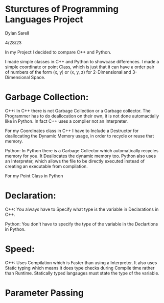 # Sturctures of Programming Languages Project
Dylan Sarell

4/28/23

In my Project I decided to compare C++ and Python. 

I made simple classes in C++ and Python to showcase differences. I made a simple coordinate or point Class, which is just that it can have a order pair of numbers of the form (x, y) or (x, y, z) for 2-Dimensional and 3-Dimensional Space. 

# Garbage Collection:
C++: In C++ there is not Garbage Collection or a Garbage collector. The Programmer has to do deallocation on their own, it is not done automactially like in Python. In fact C++ uses a compiler not an Interpreter. 

For my Coordinates class in C++ I have to Include a Destructor for deallocating the Dynamic Memory usage, in order to recycle or reuse that memory.

Python: In Python there is a Garbage Collector which automatically recycles memory for you. It Deallocates the dynamic memory too. Python also uses an Interpreter, which allows the file to be directly executed instead of creating an executable from compilation. 

For my Point Class in Python 

# Declaration:
C++: You always have to Specify what type is the variable in Declarations in C++. 

Python: You don't have to specify the type of the variable in the Declartions in Python. 

# Speed:
C++: Uses Compilation which is Faster than using a Interpreter. It also uses Static typing which means it does type checks during Compile time rather than Runtime. Statically typed langauges must state the type of the variable. 

# Parameter Passing
